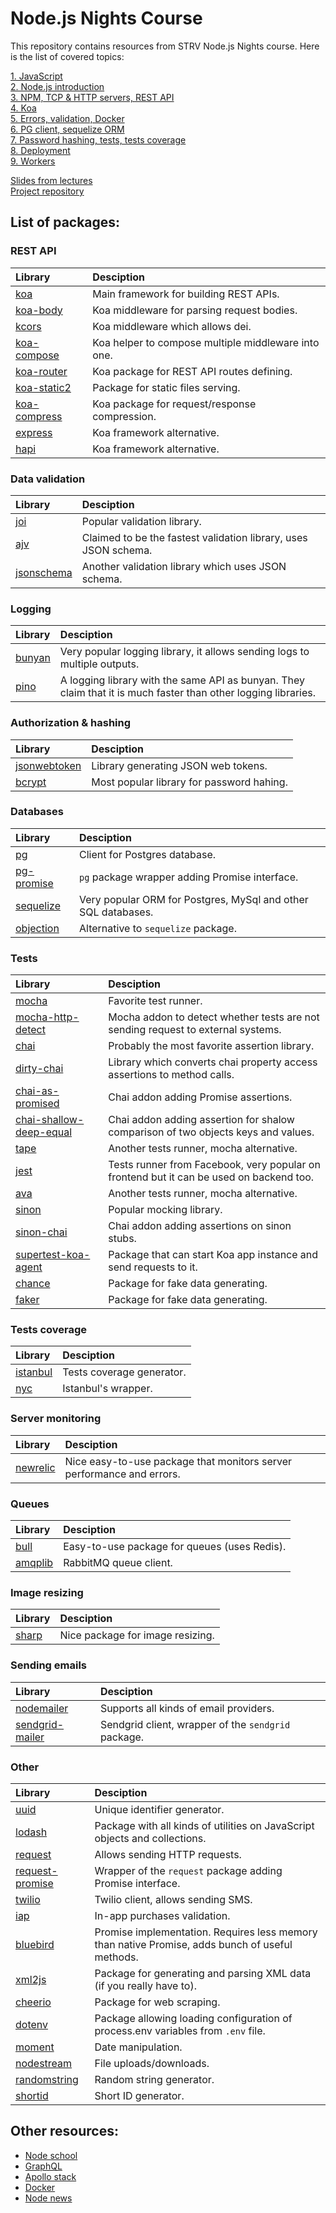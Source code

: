 
# Node.js Nights Course

This repository contains resources from STRV Node.js Nights course. Here is the list of covered topics:

[1. JavaScript](./01-javascript)  
[2. Node.js introduction](./02-node-js)  
[3. NPM, TCP & HTTP servers, REST API](./03-npm-servers-rest)  
[4. Koa](./04-koa)  
[5. Errors, validation, Docker](./05-errors-validation-docker)  
[6. PG client, sequelize ORM](./06-docker-pg-sequelize)  
[7. Password hashing, tests, tests coverage](./07-bcrypt-tests-coverage)  
[8. Deployment](./08-deployment)  
[9. Workers](./09-workers)  

[Slides from lectures](https://docs.google.com/a/strv.com/presentation/d/1JlkZUztqhOxXxhyypeoJQ_Ufz6kQ3oY4xy0oTcahczA/edit?usp=sharing)  
[Project repository](https://github.com/strvcom/nodejs-nights-project)  

## List of packages:

### REST API

| Library | Desciption |
|:--------|:-----------|
| [koa][npm-koa] | Main framework for building REST APIs. |
| [koa-body][npm-koa-body] | Koa middleware for parsing request bodies. |
| [kcors][npm-kcors] | Koa middleware which allows dei. |
| [koa-compose][npm-koa-compose] | Koa helper to compose multiple middleware into one. |
| [koa-router][npm-koa-router] | Koa package for REST API routes defining.
| [koa-static2][npm-koa-static2] | Package for static files serving. |
| [koa-compress][npm-koa-compress] | Koa package for request/response compression. |
| [express][npm-express] | Koa framework alternative. |
| [hapi][npm-hapi] | Koa framework alternative. |

[npm-express]: https://npmjs.com/package/express
[npm-hapi]: https://npmjs.com/package/hapi
[npm-kcors]: https://npmjs.com/package/kcors
[npm-koa-body]: https://npmjs.com/package/koa-body
[npm-koa-compose]: https://npmjs.com/package/koa-compose
[npm-koa-compress]: https://npmjs.com/package/koa-compress
[npm-koa-router]: https://npmjs.com/package/koa-router
[npm-koa-static2]: https://npmjs.com/package/koa-static2
[npm-koa]: https://npmjs.com/package/koa

### Data validation

| Library | Desciption |
|:--------|:-----------|
| [joi][npm-joi] | Popular validation library. |
| [ajv][npm-ajv] | Claimed to be the fastest validation library, uses JSON schema. |
| [jsonschema][npm-jsonschema] | Another validation library which uses JSON schema. |

[npm-ajv]: https://npmjs.com/package/ajv
[npm-joi]: https://npmjs.com/package/joi
[npm-jsonschema]: https://www.npmjs.com/package/jsonschema

### Logging

| Library | Desciption |
|:--------|:-----------|
| [bunyan][npm-bunyan] | Very popular logging library, it allows sending logs to multiple outputs. |
| [pino][npm-pino] | A logging library with the same API as bunyan. They claim that it is much faster than other logging libraries. |

[npm-bunyan]: https://npmjs.com/package/bunyan
[npm-pino]: https://npmjs.com/package/pino

### Authorization & hashing

| Library | Desciption |
|:--------|:-----------|
| [jsonwebtoken][npm-jsonwebtoken] | Library generating JSON web tokens. |
| [bcrypt][npm-bcrypt] | Most popular library for password hahing. |

[npm-bcrypt]: https://npmjs.com/package/bcrypt
[npm-jsonwebtoken]: https://npmjs.com/package/jsonwebtoken

### Databases

| Library | Desciption |
|:--------|:-----------|
| [pg][npm-pg] | Client for Postgres database. |
| [pg-promise][npm-pg-promise] | `pg` package wrapper adding Promise interface. |
| [sequelize][npm-sequelize] | Very popular ORM for Postgres, MySql and other SQL databases. |
| [objection][npm-objection] | Alternative to `sequelize` package. |

[npm-objection]: https://npmjs.com/package/objection
[npm-pg-promise]: https://npmjs.com/package/pg-promise
[npm-pg]: https://npmjs.com/package/pg
[npm-sequelize]: https://npmjs.com/package/sequelize

### Tests

| Library | Desciption |
|:--------|:-----------|
| [mocha][npm-mocha] | Favorite test runner. |
| [mocha-http-detect][npm-mocha-http-detect] | Mocha addon to detect whether tests are not sending request to external systems. |
| [chai][npm-chai] | Probably the most favorite assertion library. |
| [dirty-chai][npm-dirty-chai] | Library which converts chai property access assertions to method calls. |
| [chai-as-promised][npm-chai-as-promised] | Chai addon adding Promise assertions. |
| [chai-shallow-deep-equal][npm-chai-shallow-deep-equal] | Chai addon adding assertion for shalow comparison of two objects keys and values. |
| [tape][npm-tape] | Another tests runner, mocha alternative. |
| [jest][npm-jest] | Tests runner from Facebook, very popular on frontend but it can be used on backend too. |
| [ava][npm-ava] | Another tests runner, mocha alternative. |
| [sinon][npm-sinon] | Popular mocking library. |
| [sinon-chai][npm-sinon-chai] | Chai addon adding assertions on sinon stubs. |
| [supertest-koa-agent][npm-supertest-koa-agent] | Package that can start Koa app instance and send requests to it. |
| [chance][npm-chance] | Package for fake data generating. |
| [faker][npm-faker] | Package for fake data generating. |

[npm-ava]: https://npmjs.com/package/ava
[npm-chai-as-promised]: https://npmjs.com/package/chai-as-promised
[npm-chai-shallow-deep-equal]: https://npmjs.com/package/chai-shallow-deep-equal
[npm-chai]: https://npmjs.com/package/chai
[npm-chance]: https://npmjs.com/package/chance
[npm-dirty-chai]: https://npmjs.com/package/dirty-chai
[npm-faker]: https://npmjs.com/package/faker
[npm-jest]: https://npmjs.com/package/jest
[npm-mocha-http-detect]: https://npmjs.com/package/mocha-http-detect
[npm-mocha]: https://npmjs.com/package/mocha
[npm-sinon-chai]: https://npmjs.com/package/sinon-chai
[npm-sinon]: https://npmjs.com/package/sinon
[npm-supertest-koa-agent]: https://npmjs.com/package/supertest-koa-agent
[npm-tape]: https://npmjs.com/package/tape

### Tests coverage

| Library | Desciption |
|:--------|:-----------|
| [istanbul][npm-istanbul] | Tests coverage generator. |
| [nyc][npm-nyc] | Istanbul's wrapper. |

[npm-istanbul]: https://npmjs.com/package/istanbul
[npm-nyc]: https://npmjs.com/package/nyc

### Server monitoring

| Library | Desciption |
|:--------|:-----------|
| [newrelic][npm-newrelic] | Nice easy-to-use package that monitors server performance and errors. |

[npm-newrelic]: https://npmjs.com/package/newrelic

### Queues

| Library | Desciption |
|:--------|:-----------|
| [bull][npm-bull] | Easy-to-use package for queues (uses Redis). |
| [amqplib][npm-amqplib] | RabbitMQ queue client. |

[npm-amqplib]: https://npmjs.com/package/amqplib
[npm-bull]: https://npmjs.com/package/bull

### Image resizing

| Library | Desciption |
|:--------|:-----------|
| [sharp][npm-sharp] | Nice package for image resizing. |

[npm-sharp]: https://npmjs.com/package/sharp

### Sending emails

| Library | Desciption |
|:--------|:-----------|
| [nodemailer][npm-nodemailer] | Supports all kinds of email providers. |
| [sendgrid-mailer][npm-sendgrid-mailer] | Sendgrid client, wrapper of the `sendgrid` package. |

[npm-nodemailer]: https://npmjs.com/package/nodemailer
[npm-sendgrid-mailer]: https://npmjs.com/package/sendgrid-mailer

### Other

| Library | Desciption |
|:--------|:-----------|
| [uuid][npm-uuid] | Unique identifier generator. |
| [lodash][npm-lodash] | Package with all kinds of utilities on JavaScript objects and collections. |
| [request][npm-request] | Allows sending HTTP requests. |
| [request-promise][npm-request-promise] | Wrapper of the `request` package adding Promise interface. |
| [twilio][npm-twilio] | Twilio client, allows sending SMS. |
| [iap][npm-iap] | In-app purchases validation. |
| [bluebird][npm-bluebird] | Promise implementation. Requires less memory than native Promise, adds bunch of useful methods. |
| [xml2js][npm-xml2js] | Package for generating and parsing XML data (if you really have to). |
| [cheerio][npm-cheerio] | Package for web scraping. |
| [dotenv][npm-dotenv] | Package allowing loading configuration of process.env variables from `.env` file. |
| [moment][npm-moment] | Date manipulation. |
| [nodestream][npm-nodestream] | File uploads/downloads. |
| [randomstring][npm-randomstring] | Random string generator. |
| [shortid][npm-shortid] | Short ID generator. |

[npm-bluebird]: https://npmjs.com/package/bluebird
[npm-cheerio]: https://npmjs.com/package/cheerio
[npm-dotenv]: https://npmjs.com/package/dotenv
[npm-iap]: https://npmjs.com/package/iap
[npm-lodash]: https://npmjs.com/package/lodash
[npm-moment]: https://npmjs.com/package/moment
[npm-nodestream]: https://npmjs.com/package/nodestream
[npm-randomstring]: https://npmjs.com/package/randomstring
[npm-request-promise]: https://npmjs.com/package/request-promise
[npm-request]: https://npmjs.com/package/request
[npm-shortid]: https://npmjs.com/package/shortid
[npm-twilio]: https://npmjs.com/package/twilio
[npm-uuid]: https://npmjs.com/package/uuid
[npm-xml2js]: https://npmjs.com/package/xml2js

## Other resources:
- [Node school](https://nodeschool.io/)
- [GraphQL](http://graphql.org/learn/)
- [Apollo stack](https://www.apollodata.com/)
- [Docker](http://docker.com/)
- [Node news](http://nodeweekly.com/)
